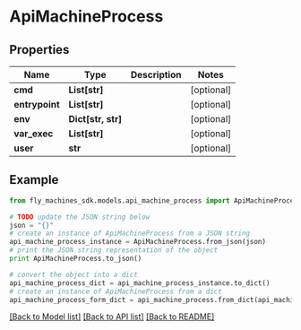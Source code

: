 # ApiMachineProcess


## Properties
Name | Type | Description | Notes
------------ | ------------- | ------------- | -------------
**cmd** | **List[str]** |  | [optional] 
**entrypoint** | **List[str]** |  | [optional] 
**env** | **Dict[str, str]** |  | [optional] 
**var_exec** | **List[str]** |  | [optional] 
**user** | **str** |  | [optional] 

## Example

```python
from fly_machines_sdk.models.api_machine_process import ApiMachineProcess

# TODO update the JSON string below
json = "{}"
# create an instance of ApiMachineProcess from a JSON string
api_machine_process_instance = ApiMachineProcess.from_json(json)
# print the JSON string representation of the object
print ApiMachineProcess.to_json()

# convert the object into a dict
api_machine_process_dict = api_machine_process_instance.to_dict()
# create an instance of ApiMachineProcess from a dict
api_machine_process_form_dict = api_machine_process.from_dict(api_machine_process_dict)
```
[[Back to Model list]](../README.md#documentation-for-models) [[Back to API list]](../README.md#documentation-for-api-endpoints) [[Back to README]](../README.md)


